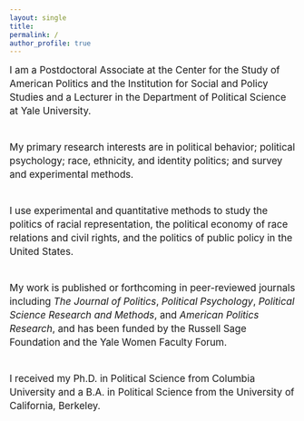 ```yaml
---
layout: single
title:
permalink: /
author_profile: true
---
```


<font style="font-size: 17px; line-height: 1.4em;">
I am a Postdoctoral Associate at the Center for the Study of American Politics and the Institution for Social and Policy Studies and a Lecturer in the Department of Political Science at Yale University.<br /><br />

My primary research interests are in political behavior; political psychology; race, ethnicity, and identity politics; and survey and experimental methods.<br /><br />

I use experimental and quantitative methods to study the politics of racial representation, the political economy of race relations and civil rights, and the politics of public policy in the United States.<br /><br />

My work is published or forthcoming in peer-reviewed journals including _The Journal of Politics_, _Political Psychology_, _Political Science Research and Methods_, and _American Politics Research_, and has been funded by the Russell Sage Foundation and the Yale Women Faculty Forum.<br /><br />

I received my Ph.D. in Political Science from Columbia University and a B.A. in Political Science from the University of California, Berkeley.
</font>
